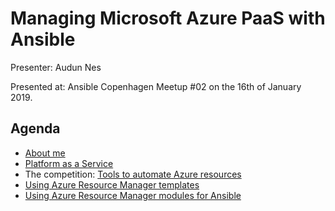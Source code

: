 # Managing Microsoft Azure PaaS with Ansible

Presenter: Audun Nes

Presented at: Ansible Copenhagen Meetup #02 on the 16th of January 2019.

## Agenda

* [About me](about.md)
* [Platform as a Service](PaaS.md)
* The competition: [Tools to automate Azure resources](tools.md)
* [Using Azure Resource Manager templates](arm.md)
* [Using Azure Resource Manager modules for Ansible](ansible.md)

